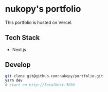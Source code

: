 # nukopy's portfolio

This portfolio is hosted on Vercel.

<!-- TODO: - [Hypocrisy is better than doing nothing.](リンク) -->

## Tech Stack

- Next.js

## Develop

```sh
git clone git@github.com:nukopy/portfolio.git
yarn dev
# start on http://localhost:3000
```
